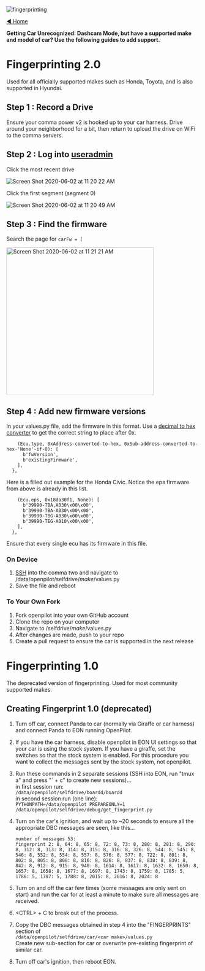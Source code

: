 ![fingerprinting](https://user-images.githubusercontent.com/37757984/82519263-1b4e0c00-9ad6-11ea-9ded-039a72e1d8d7.jpg)

[◄ Home](https://github.com/commaai/openpilot/wiki)

**Getting Car Unrecognized: Dashcam Mode, but have a supported make and model of car? Use the following guides to add support.**

# Fingerprinting 2.0
Used for all officially supported makes such as Honda, Toyota, and is also supported in Hyundai.
## Step 1 : Record a Drive
Ensure your comma power v2 is hooked up to your car harness. Drive around your neighborhood for a bit, then return to upload the drive on WiFi to the comma servers.
## Step 2 : Log into [useradmin](https://my.comma.ai/useradmin)
Click the most recent drive

![Screen Shot 2020-06-02 at 11 20 22 AM](https://user-images.githubusercontent.com/37757984/83562716-e3c86200-a4ce-11ea-9960-91bf334b7a8f.png)

Click the first segment (segment 0)

![Screen Shot 2020-06-02 at 11 20 49 AM](https://user-images.githubusercontent.com/37757984/83562744-f2167e00-a4ce-11ea-952d-c3a9404e0626.png)

## Step 3 : Find the firmware
Search the page for `carFw = [`

<img width="385" alt="Screen Shot 2020-06-02 at 11 21 21 AM" src="https://user-images.githubusercontent.com/37757984/83562767-fb9fe600-a4ce-11ea-9063-c5c0a509e2a2.png">

## Step 4 : Add new firmware versions

In your values.py file, add the firmware in this format. Use a [decimal to hex converter](https://www.rapidtables.com/convert/number/decimal-to-hex.html) to get the correct string to place after 0x.

```CAR.MODEL: {
    (Ecu.type, 0xAddress-converted-to-hex, 0xSub-address-converted-to-hex-'None'-if-0): [
      b'fwVersion',
      b'existingFirmware',
    ],
  },
```
Here is a filled out example for the Honda Civic. Notice the eps firmware from above is already in this list.

```CAR.CIVIC: {
    (Ecu.eps, 0x18da30f1, None): [
      b'39990-TBA,A030\x00\x00',
      b'39990-TBA-A030\x00\x00',
      b'39990-TBG-A030\x00\x00',
      b'39990-TEG-A010\x00\x00',
    ],
  },
```
Ensure that every single ecu has its firmware in this file.

### On Device

1. [SSH](../wiki/SSH/) into the comma two and navigate to /data/openpilot/selfdrive/_make_/values.py
2. Save the file and reboot

### To Your Own Fork

1. Fork openpilot into your own GitHub account
2. Clone the repo on your computer
3. Navigate to /selfdrive/_make_/values.py
4. After changes are made, push to your repo
5. Create a pull request to ensure the car is supported in the next release

# Fingerprinting 1.0
The deprecated version of fingerprinting. Used for most community supported makes.

## Creating Fingerprint 1.0 (deprecated)

1. Turn off car, connect Panda to car (normally via Giraffe or car harness) and connect Panda to EON running OpenPilot.

2. If you have the car harness, disable openpilot in EON UI settings so that your car is using the stock system. If you have a giraffe, set the switches so that the stock system is enabled. For this procedure you want to collect the messages sent by the stock system, not openpilot.

3. Run these commands in 2 separate sessions (SSH into EON, run "tmux a" and press "\` + c" to create new sessions)...  
in first session run:  
    `/data/openpilot/selfdrive/boardd/boardd`  
in second session run (one line):  
    `PYTHONPATH=/data/openpilot PREPAREONLY=1 /data/openpilot/selfdrive/debug/get_fingerprint.py`  

4. Turn on the car's ignition, and wait up to ~20 seconds to ensure all the appropriate DBC messages are seen, like this...

    `number of messages 53:`  
    `fingerprint 2: 8, 64: 8, 65: 8, 72: 8, 73: 8, 280: 8, 281: 8, 290: 8, 312: 8, 313: 8, 314: 8, 315: 8, 316: 8, 326: 8, 544: 8, 545: 8, 546: 8, 552: 8, 554: 8, 557: 8, 576: 8, 577: 8, 722: 8, 801: 8, 802: 8, 805: 8, 808: 8, 816: 8, 826: 8, 837: 8, 838: 8, 839: 8, 842: 8, 912: 8, 915: 8, 940: 8, 1614: 8, 1617: 8, 1632: 8, 1650: 8, 1657: 8, 1658: 8, 1677: 8, 1697: 8, 1743: 8, 1759: 8, 1785: 5, 1786: 5, 1787: 5, 1788: 8, 2015: 8, 2016: 8, 2024: 8`

5. Turn on and off the car few times (some messages are only sent on start) and run the car for at least a minute to make sure all messages are received.

6. \<CTRL\> + C to break out of the process.

7. Copy the DBC messages obtained in step 4 into the "FINGERPRINTS" section of  
    `/data/openpilot/selfdrive/car/<car make>/values.py`  
Create new sub-section for car or overwrite pre-existing fingerprint of similar car.

8. Turn off car's ignition, then reboot EON.